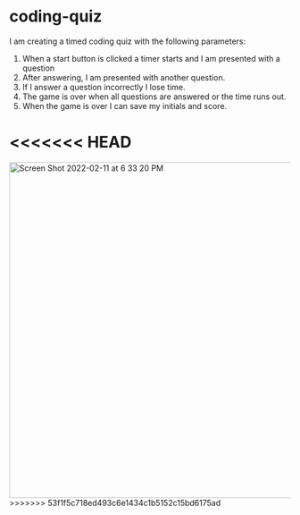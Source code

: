 # coding-quiz

I am creating a timed coding quiz with the following parameters:
1. When a start button is clicked a timer starts and I am presented with a question
2. After answering, I am presented with another question.
3. If I answer a question incorrectly I lose time.
4. The game is over when all questions are answered or the time runs out.
5. When the game is over I can save my initials and score.

<<<<<<< HEAD
=======
<img width="601" alt="Screen Shot 2022-02-11 at 6 33 20 PM" src="https://user-images.githubusercontent.com/97577116/153691049-5acbb9e5-63a5-4ac9-a4f2-7165aa10cf1a.png">
>>>>>>> 53f1f5c718ed493c6e1434c1b5152c15bd6175ad
